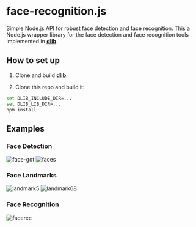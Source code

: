 face-recognition.js
=============

Simple Node.js API for robust face detection and face recognition. This a Node.js wrapper library for the face detection and face recognition tools implemented in <a href="https://github.com/davisking/dlib"><b>dlib</b></a>.

## How to set up
1. Clone and build <a href="https://github.com/davisking/dlib"><b>dlib</b></a>.

2. Clone this repo and build it:

``` bash
set DLIB_INCLUDE_DIR=...
set DLIB_LIB_DIR=...
npm install
```

## Examples

### Face Detection

![face-got](https://user-images.githubusercontent.com/31125521/34471083-636f939a-ef3f-11e7-91e0-f4308abb8011.jpg)
![faces](https://user-images.githubusercontent.com/31125521/34500565-9670989e-f00b-11e7-8c2d-012aa72b2de1.jpg)

### Face Landmarks

![landmark5](https://user-images.githubusercontent.com/31125521/34471086-63a74358-ef3f-11e7-9fe8-641bc8a3a2dd.jpg)
![landmark68](https://user-images.githubusercontent.com/31125521/34471087-63c3118c-ef3f-11e7-9e7c-a741bef3f4b2.jpg)


### Face Recognition
![facerec](https://user-images.githubusercontent.com/31125521/34644195-fca4a3b6-f331-11e7-85c9-04adc9c4e413.jpg)
